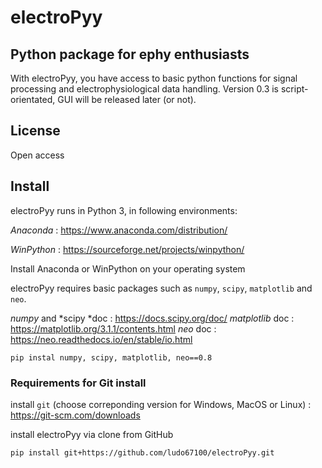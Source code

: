 # electroPyy 

## Python package for ephy enthusiasts 
With electroPyy, you have access to basic python functions for signal processing and electrophysiological data handling. Version 0.3 is script-orientated, GUI will be released later (or not). 

## License 
Open access 

## Install
electroPyy runs in Python 3, in following environments: 

*Anaconda* : https://www.anaconda.com/distribution/

*WinPython* : https://sourceforge.net/projects/winpython/

Install Anaconda or WinPython on your operating system 

electroPyy requires basic packages such as ```numpy```, ```scipy```, ```matplotlib``` and ```neo```. 

*numpy* and *scipy *doc : https://docs.scipy.org/doc/
*matplotlib* doc : https://matplotlib.org/3.1.1/contents.html
*neo* doc : https://neo.readthedocs.io/en/stable/io.html

```
pip instal numpy, scipy, matplotlib, neo==0.8
```

### Requirements for Git install 

install ```git``` (choose correponding version for Windows, MacOS or Linux) : https://git-scm.com/downloads

install electroPyy via clone from GitHub

```
pip install git+https://github.com/ludo67100/electroPyy.git
``` 




